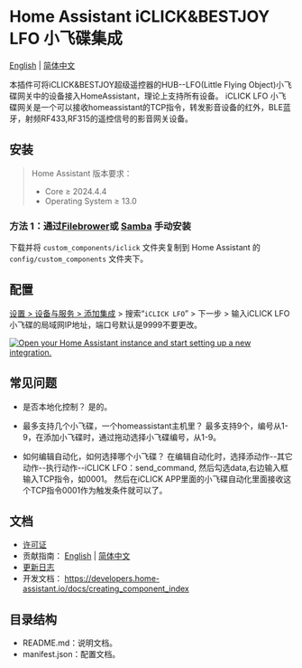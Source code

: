 # Home Assistant iCLICK&BESTJOY LFO 小飞碟集成

[English](../README.md) | [简体中文](./README_zh.md)

本插件可将iCLICK&BESTJOY超级遥控器的HUB--LFO(Little Flying Object)小飞碟网关中的设备接入HomeAssistant，理论上支持所有设备。
iCLICK LFO 小飞碟网关是一个可以接收homeassistant的TCP指令，转发影音设备的红外，BLE蓝牙，射频RF433,RF315的遥控信号的影音网关设备。

## 安装

> Home Assistant 版本要求：
>
> - Core $\geq$ 2024.4.4
> - Operating System $\geq$ 13.0

### 方法 1：通过[Filebrower](https://github.com/alexbelgium/hassio-addons/tree/master/filebrowser)或 [Samba](https://github.com/home-assistant/addons/tree/master/samba) 手动安装

下载并将 `custom_components/iclick` 文件夹复制到 Home Assistant 的 `config/custom_components` 文件夹下。

## 配置

[设置 > 设备与服务 > 添加集成](https://my.home-assistant.io/redirect/brand/?brand=iclick) > 搜索“`iCLICK LFO`” > 下一步 > 输入iCLICK LFO小飞碟的局域网IP地址，端口号默认是9999不要更改。

[![Open your Home Assistant instance and start setting up a new integration.](https://my.home-assistant.io/badges/config_flow_start.svg)](https://my.home-assistant.io/redirect/config_flow_start/?domain=iclick)


## 常见问题

- 是否本地化控制？
  是的。

- 最多支持几个小飞碟，一个homeassistant主机里？
  最多支持9个，编号从1-9，在添加小飞碟时，通过拖动选择小飞碟编号，从1-9。
  
- 如何编辑自动化，如何选择哪个小飞碟？
  在编辑自动化时，选择添动作--其它动作--执行动作--iCLICK LFO：send_command,
  然后勾选data,右边输入框输入TCP指令，如0001。
  然后在iCLICK APP里面的小飞碟自动化里面接收这个TCP指令0001作为触发条件就可以了。

## 文档

- [许可证](../LICENSE.md)
- 贡献指南： [English](../CONTRIBUTING.md) | [简体中文](./CONTRIBUTING_zh.md)
- [更新日志](../CHANGELOG.md)
- 开发文档： https://developers.home-assistant.io/docs/creating_component_index

## 目录结构

- README.md：说明文档。
- manifest.json：配置文档。

